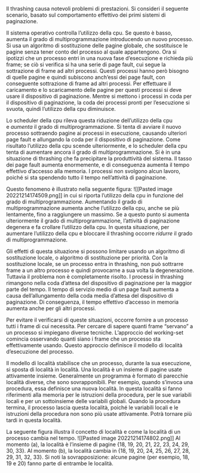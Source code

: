 Il thrashing causa notevoli problemi di prestazioni.
Si consideri il seguente scenario, basato sul comportamento effettivo dei primi sistemi di paginazione.

Il sistema operativo controlla l’utilizzo della cpu.
Se questo è basso, aumenta il grado di multiprogrammazione introducendo un nuovo processo. 
Si usa un algoritmo di sostituzione delle pagine globale, che sostituisce le pagine senza tener conto del processo al quale appartengono. 
Ora si ipotizzi che un processo entri in una nuova fase d’esecuzione e richieda più frame; se ciò si verifica si ha una serie di page fault, cui segue la sottrazione di frame ad altri processi. Questi processi hanno però bisogno di quelle pagine e quindi subiscono anch’essi dei page fault, con conseguente sottrazione di frame ad altri processi. 
Per effettuare il caricamento e lo scaricamento delle pagine per questi processi si deve usare il dispositivo di paginazione. Mentre si mettono i processi in coda per il dispositivo di paginazione, la coda dei processi pronti per l’esecuzione si svuota, quindi l’utilizzo della cpu diminuisce.

Lo scheduler della cpu rileva questa riduzione dell’utilizzo della cpu e _aumenta_ il grado di multiprogrammazione. 
Si tenta di avviare il nuovo processo sottraendo pagine ai processi in esecuzione, causando ulteriori page fault e allungando la coda per il dispositivo di paginazione. Come risultato l’utilizzo della cpu scende ulteriormente, e lo scheduler della cpu tenta di aumentare ancora il grado di multiprogrammazione. 
Si è in una situazione di thrashing che fa precipitare la produttività del sistema. Il tasso dei page fault aumenta enormemente, e di conseguenza aumenta il tempo effettivo d’accesso alla memoria. I processi non svolgono alcun lavoro, poiché si sta spendendo tutto il tempo nell’attività di paginazione.

Questo fenomeno è illustrato nella seguente figura:
![[Pasted image 20221214174509.png]]
in cui si riporta l’utilizzo della cpu in funzione del grado di multiprogrammazione. Aumentando il grado di multiprogrammazione aumenta anche l’utilizzo della cpu, anche se più lentamente, fino a raggiungere un massimo. 
Se a questo punto si aumenta ulteriormente il grado di multiprogrammazione, l’attività di paginazione degenera e fa crollare l’utilizzo della cpu. In questa situazione, per aumentare l’utilizzo della cpu e bloccare il thrashing occorre _ridurre_ il grado di multiprogrammazione.

Gli effetti di questa situazione si possono limitare usando un algoritmo di sostituzione locale, o algoritmo di sostituzione per priorità. Con la sostituzione locale, se un processo entra in thrashing, non può sottrarre frame a un altro processo e quindi provocarne a sua volta la degenerazione. 
Tuttavia il problema non è completamente risolto. 
I processi in thrashing rimangono nella coda d’attesa del dispositivo di paginazione per la maggior parte del tempo. Il tempo di servizio medio di un page fault aumenta a causa dell’allungamento della coda media d’attesa del dispositivo di paginazione. Di conseguenza, il tempo effettivo d’accesso in memoria aumenta anche per gli altri processi.

Per evitare il verificarsi di queste situazioni, occorre fornire a un processo tutti i frame di cui necessita. Per cercare di sapere quanti frame “servano” a un processo si impiegano diverse tecniche. 
L’approccio del working-set comincia osservando quanti siano i frame che un processo sta effettivamente usando. 
Questo approccio definisce il modello di località d’esecuzione del processo.

Il modello di località stabilisce che un processo, durante la sua esecuzione, si sposta di località in località. 
Una località è un insieme di pagine usate attivamente insieme. Generalmente un programma è formato di parecchie località diverse, che sono sovrapponibili. Per esempio, quando s’invoca una procedura, essa definisce una nuova località. In questa località si fanno riferimenti alla memoria per le istruzioni della procedura, per le sue variabili locali e per un sottoinsieme delle variabili globali. Quando la procedura termina, il processo lascia questa località, poiché le variabili locali e le istruzioni della procedura non sono più usate attivamente. Potrà tornare più tardi in questa località.

La seguente figura illustra il concetto di località e come la località di un processo cambia nel tempo. 
![[Pasted image 20221214174802.png]]
Al momento (a), la località è l’insieme di pagine {18, 19, 20, 21, 22, 23, 24, 29, 30, 33}. Al momento (b), la località cambia in {18, 19, 20, 24, 25, 26, 27, 28, 29, 31, 32, 33}. Si noti la sovrapposizione: alcune pagine (per esempio, 18, 19 e 20) fanno parte di entrambe le località.
